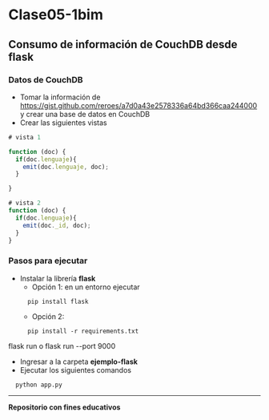# Clase05-1bim

## Consumo de información de CouchDB desde flask
### Datos de CouchDB
* Tomar la información de https://gist.github.com/reroes/a7d0a43e2578336a64bd366caa244000 y crear una base de datos en CouchDB
* Crear las siguientes vistas

``` js
# vista 1

function (doc) {
  if(doc.lenguaje){
    emit(doc.lenguaje, doc);  
  }

}

# vista 2
function (doc) {
  if(doc.lenguaje){
    emit(doc._id, doc);
  }
}

```

### Pasos para ejecutar

* Instalar la librería **flask**
  * Opción 1: en un entorno ejecutar
  ```
    pip install flask
  ```
  * Opción 2:
  ```
    pip install -r requirements.txt
  ```

flask run o flask run --port 9000
* Ingresar a la carpeta **ejemplo-flask**
* Ejecutar los siguientes comandos
```
  python app.py
```


<hr>

**Repositorio con fines educativos**
